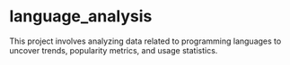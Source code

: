 # language_analysis
This project involves analyzing data related to programming languages to uncover trends, popularity metrics, and usage statistics. 
